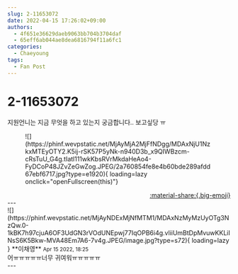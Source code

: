 ```yaml
---
slug: 2-11653072
date: 2022-04-15 17:26:02+09:00
authors:
  - 4f651e36629daeb9063bb704b3704daf
  - 65eff6ab044ae8dea6816794f11a6fc1
categories:
  - Chaeyoung
tags:
  - Fan Post
---
```


# 2-11653072

<div class="post-container" markdown="1">
<div class="content-container md-sidebar__scrollwrap" markdown="1">

지원언니는 지금 무엇을 하고 있는지 궁금합니다.. 보고싶당 ㅠ
<figure markdown="1">
![](https://phinf.wevpstatic.net/MjAyMjA2MjFfNDgg/MDAxNjU1NzkxMTEyOTY2.K5ij-rSK57P5yNk-n940D3b_x9QIWBzcm-cRsTuU_G4g.tIatl111wkKbsRVrMkdaHeAo4-FyDCoP48JZvZeGwZog.JPEG/2a760854fe8e4b60bde289afdd67ebf6717.jpg?type=e1920){ loading=lazy onclick="openFullscreen(this)"}
</figure>


</div>
</div>

<div style="text-align: right;" markdown="1">
<a href="https://weverse.io/fromis9/fanpost/2-11653072" style="text-align: right;">:material-share:{.big-emoji}</a>
</div>
---

<div class="comments-container md-sidebar__scrollwrap" markdown="1">
<div class="comment" markdown="1">
<div class='id-container' markdown="1">
![](https://phinf.wevpstatic.net/MjAyNDExMjNfMTM1/MDAxNzMyMzUyOTg3NzQw.0-1kBK7h97cjuA6OF3UdGN3rVOdUNEpwj77IqOPB6i4g.vliiUmBtDpMvuwKKLiINsS6K5Bkw-MVA48Em7A6-7v4g.JPEG/image.jpg?type=s72){ loading=lazy }
**<span class="artist">이채영</span>** <small>Apr 15 2022, 18:25</small><br>
</div>
<div class='comment-body' markdown="1">
어ㅠㅠㅠㅠㅠ너무 귀여워ㅠㅠㅠㅠㅠ
</div>
</div>
</div>
---

